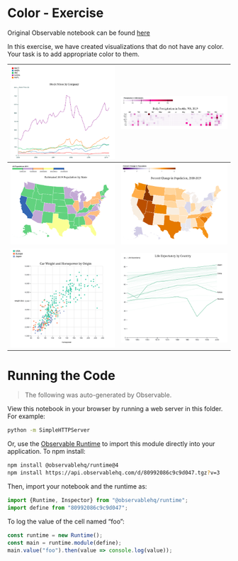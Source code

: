 # Color - Exercise

Original Observable notebook can be found [here](https://observablehq.com/d/80992086c9c9d047)

In this exercise, we have created visualizations that do not have any color. Your task is to add appropriate color to them.

| ![](demos/1.png) | ![](demos/2.png) | 
| - | - |
| ![](demos/4.png) | ![](demos/3.png) | 
| ![](demos/6.png) | ![](demos/5.png) |

# Running the Code
> The following was auto-generated by Observable.

View this notebook in your browser by running a web server in this folder. For
example:

~~~sh
python -m SimpleHTTPServer
~~~

Or, use the [Observable Runtime](https://github.com/observablehq/runtime) to
import this module directly into your application. To npm install:

~~~sh
npm install @observablehq/runtime@4
npm install https://api.observablehq.com/d/80992086c9c9d047.tgz?v=3
~~~

Then, import your notebook and the runtime as:

~~~js
import {Runtime, Inspector} from "@observablehq/runtime";
import define from "80992086c9c9d047";
~~~

To log the value of the cell named “foo”:

~~~js
const runtime = new Runtime();
const main = runtime.module(define);
main.value("foo").then(value => console.log(value));
~~~
